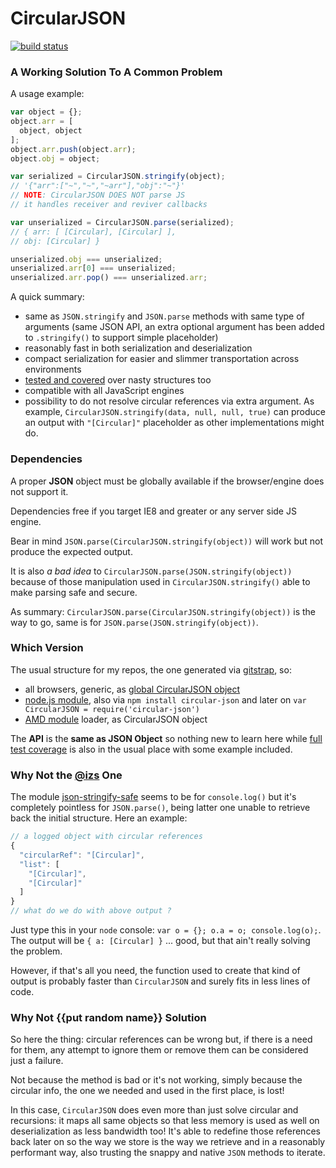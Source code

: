 CircularJSON
============

[![build status](https://secure.travis-ci.org/WebReflection/circular-json.png)](http://travis-ci.org/WebReflection/circular-json)

### A Working Solution To A Common Problem
A usage example:

```JavaScript
var object = {};
object.arr = [
  object, object
];
object.arr.push(object.arr);
object.obj = object;

var serialized = CircularJSON.stringify(object);
// '{"arr":["~","~","~arr"],"obj":"~"}'
// NOTE: CircularJSON DOES NOT parse JS
// it handles receiver and reviver callbacks

var unserialized = CircularJSON.parse(serialized);
// { arr: [ [Circular], [Circular] ],
// obj: [Circular] }

unserialized.obj === unserialized;
unserialized.arr[0] === unserialized;
unserialized.arr.pop() === unserialized.arr;
```

A quick summary:

  * same as `JSON.stringify` and `JSON.parse` methods with same type of arguments (same JSON API, an extra optional argument has been added to `.stringify()` to support simple placeholder)
  * reasonably fast in both serialization and deserialization
  * compact serialization for easier and slimmer transportation across environments
  * [tested and covered](test/circular-json.js) over nasty structures too
  * compatible with all JavaScript engines
  * possibility to do not resolve circular references via extra argument. As example, `CircularJSON.stringify(data, null, null, true)` can produce an output with `"[Circular]"` placeholder as other implementations might do.


### Dependencies
A proper **JSON** object must be globally available if the browser/engine does not support it.

Dependencies free if you target IE8 and greater or any server side JS engine.

Bear in mind `JSON.parse(CircularJSON.stringify(object))` will work but not produce the expected output.

It is also *a bad idea* to `CircularJSON.parse(JSON.stringify(object))` because of those manipulation used in `CircularJSON.stringify()` able to make parsing safe and secure.

As summary: `CircularJSON.parse(CircularJSON.stringify(object))` is the way to go, same is for `JSON.parse(JSON.stringify(object))`.


### Which Version
The usual structure for my repos, the one generated via [gitstrap](https://github.com/WebReflection/gitstrap), so:

  * all browsers, generic, as [global CircularJSON object](build/circular-json.js)
  * [node.js module](build/circular-json.node.js), also via `npm install circular-json` and later on `var CircularJSON = require('circular-json')`
  * [AMD module](build/circular-json.amd.js) loader, as CircularJSON object

The **API** is the **same as JSON Object** so nothing new to learn here while [full test coverage](test/circular-json.js) is also in the usual place with some example included.


### Why Not the [@izs](https://twitter.com/izs) One
The module [json-stringify-safe](https://github.com/isaacs/json-stringify-safe) seems to be for `console.log()`  but it's completely pointless for `JSON.parse()`, being latter one unable to retrieve back the initial structure. Here an example:

```JavaScript
// a logged object with circular references
{
  "circularRef": "[Circular]",
  "list": [
    "[Circular]",
    "[Circular]"
  ]
}
// what do we do with above output ?
```

Just type this in your `node` console: `var o = {}; o.a = o; console.log(o);`. The output will be `{ a: [Circular] }` ... good, but that ain't really solving the problem.

However, if that's all you need, the function used to create that kind of output is probably faster than `CircularJSON` and surely fits in less lines of code.


### Why Not {{put random name}} Solution
So here the thing: circular references can be wrong but, if there is a need for them, any attempt to ignore them or remove them can be considered just a failure.

Not because the method is bad or it's not working, simply because the circular info, the one we needed and used in the first place, is lost!

In this case, `CircularJSON` does even more than just solve circular and recursions: it maps all same objects so that less memory is used as well on deserialization as less bandwidth too!
It's able to redefine those references back later on so the way we store is the way we retrieve and in a reasonably performant way, also trusting the snappy and native `JSON` methods to iterate.